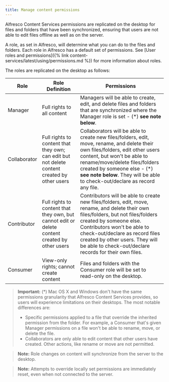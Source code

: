 ```yaml
---
title: Manage content permissions
---
```


Alfresco Content Services permissions are replicated on the desktop for files and folders that have been synchronized, 
ensuring that users are not able to edit files offline as well as on the server.

A role, as set in Alfresco, will determine what you can do to the files and folders. Each role in Alfresco has a default set of permissions. See [User roles and permissions]({% link content-services/latest/using/permissions.md %}) for more information about roles.

The roles are replicated on the desktop as follows:

|Role|Role Definition|Permissions|
|----|---------------|-----------|
|Manager|Full rights to all content|Managers will be able to create, edit, and delete files and folders that are synchronized where the Manager role is set - (*) **see note below**.|
|Collaborator|Full rights to content that they own; can edit but not delete content created by other users|Collaborators will be able to create new files/folders, edit, move, rename, and delete their own files/folders, edit other users content, but won't be able to rename/move/delete files/folders created by someone else - (*) **see note below**. They will be able to check-out/declare as record any file.|
|Contributor|Full rights to content that they own, but cannot edit or delete content created by other users|Contributors will be able to create new files/folders, edit, move, rename, and delete their own files/folders, but not files/folders created by someone else. Contributors won't be able to check-out/declare as record files created by other users. They will be able to check-out/declare records for their own files.|
|Consumer|View-only rights; cannot create content|Files and folders with the Consumer role will be set to read-only on the desktop.|

>**Important:** (*) Mac OS X and Windows don't have the same permissions granularity that Alfresco Content Services provides, so users will experience limitations on their desktops. 
>The most notable differences are: 
>* Specific permissions applied to a file that override the inherited permission from the folder. For example, a Consumer that's given Manager permissions on a file won't be able to rename, move, or delete the file.
>* Collaborators are only able to edit content that other users have created. Other actions, like rename or move are not permitted.

>**Note:** Role changes on content will synchronize from the server to the desktop.

>**Note:** Attempts to override locally set permissions are immediately reset, even when not connected to the server.
